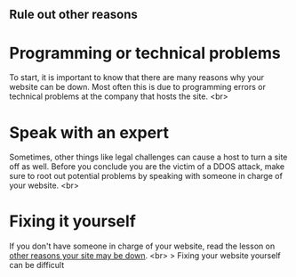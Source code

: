 
## Rule out other reasons

# Programming or technical problems
To start, it is important to know that there are many reasons why your website can be down. Most often this is due to programming errors or technical problems at the company that hosts the site.
&lt;br&gt;
# Speak with an expert
Sometimes, other things like legal challenges can cause a host to turn a site off as well. Before you conclude you are the victim of a DDOS attack, make sure to root out potential problems by speaking with someone in charge of your website.
&lt;br&gt;
# Fixing it yourself
If you don&#39;t have someone in charge of your website, read the lesson on [other reasons your site may be down](en/topics/understand-1-how-it-works/5-down-site/1-1-intro.md).
&lt;br&gt;
&gt; Fixing your website yourself can be difficult
